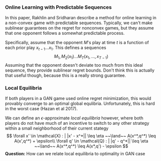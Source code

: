 ### Online Learning with Predictable Sequences

In this paper, Rakhlin and Sridharan describe a method for online learning in a non-convex game with predictable sequences. Typically, we can't make sublinear guarantees on the regret for nonconvex games, but they assume that one opponent follows a somewhat predictable process. 

Specifically, assume that the opponent $M$'s play at time $t$ is a function of each prior play $x_{t-1}...x_1$. This defines a sequences
$$
M_1, M_2(x_1)...M_T(x_1,...,x_{T-1})
$$
Assuming that the opponent doesn't deviate too much from this ideal sequence, they provide sublinear regret bounds. Don't think this is actually that useful though, because this is a really strong guarantee.

### Local Equilibria

If both players in a GAN game used online regret minimization, this would provably converge to an optimal global equlibria. Unfortunately, this is hard in the worst case (Hazan et al 2017). 

We can define an $\epsilon$-approximate *local equilibria* however, where both players do not have much of an incentive to switch to any other strategy within a small neighborhood of their current stategy
$$
\forall x' \in \mathcal{X} : | |x' - x^*|| \leq \eta ~~\land~~ A(x^*,q^*) \leq A(x',q^*) + \epsilon\\
\forall q' \in \mathcal{Q} : | |q' - q^*|| \leq \eta ~~\land~~ A(x^*,q^*) \leq A(x*,q') - \epsilon
$$
**Question:** How can we relate local equilibria to optimality in GAN case